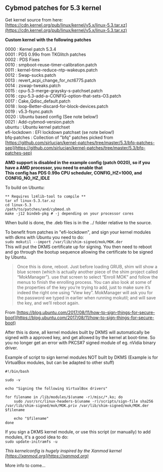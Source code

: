 ## Cybmod patches for 5.3 kernel  

Get kernel source from here: [https://cdn.kernel.org/pub/linux/kernel/v5.x/linux-5.3.tar.xz](https://cdn.kernel.org/pub/linux/kernel/v5.x/linux-5.3.tar.xz)  

**Custom kernel with the following patches**  

0000 : Kernel patch 5.3.4  
0001 : PDS 0.99o from TKGlitch patches  
0002 : PDS Fixes  
0010 : smpboot-reuse-timer-calibration.patch  
0011 : kernel-time-reduce-ntp-wakeups.patch  
0012 : Swap-sucks.patch  
0013 : revert_acpi_change_for_nct6775.patch  
0014 : zswap-tweaks.patch  
0015 : cpu-5.3-merge-graysky-s-patchset.patch  
0016 : cpu-5.3-add-a-CONFIG-option-that-sets-O3.patch  
0017 : Cake_Qdisc_default.patch  
0018 : loop-Better-discard-for-block-devices.patch  
0019 : v5.3-fsync.patch  
0020 : Ubuntu based config (See note below!)  
0021 : Add-cybmod-version.patch  
ubuntu : Ubuntu kernel patchset  
efi-lockdown : EFI lockdown patchset (se note below!)  
bfq-patches : Collection of "bfq" patches picked from [https://github.com/sirlucjan/kernel-patches/tree/master/5.3/bfq-patches-sep](https://github.com/sirlucjan/kernel-patches/tree/master/5.3/bfq-patches-sep)  

**AMD support is disabled in the example config (patch 0020), so if you have a AMD processor, you need to enable that**  
**This config has PDS 0.99o CPU scheduler, CONFIG_HZ=1000, and CONFIG_NO_HZ_IDLE**  

To build on Ubuntu:  
```
** Requires lz4lib-tool to compile **
tar xf linux-5.3.tar.xz    
cd linux-5.3  
/path/to/patches/and/cybmod.sh  
make -j12 bindeb-pkg # -j depending on your processor cores  
```
When build is done, the .deb files is in the ../ folder relative to the source.  

To benefit from patches in "efi-lockdown", and sign your kernel modules with dkms with Ubuntu you need to do:  
`sudo mokutil --import /var/lib/shim-signed/mok/MOK.der`  
This will put the DKMS certificate up for signing. You then need to reboot and go through the bootup sequence allowing the certificate to be signed by Ubuntu.  

>Once this is done, reboot. Just before loading GRUB, shim will show a blue screen (which is actually another piece of the shim project called “MokManager”). use that screen to select “Enroll MOK” and follow the menus to finish the enrolling process. You can also look at some of the properties of the key you’re trying to add, just to make sure it’s indeed the right one using “View key”. MokManager will ask you for the password we typed in earlier when running mokutil; and will save the key, and we’ll reboot again.  

From [https://blog.ubuntu.com/2017/08/11/how-to-sign-things-for-secure-boot](https://blog.ubuntu.com/2017/08/11/how-to-sign-things-for-secure-boot)  

After this is done, all kernel modules built by DKMS will automatically be signed with a approved key, and get allowed by the kernel at boot-time. So you no longer get an error with PKCS#7 signed module of eg. nVidia binary driver.  

Example of script to sign kernel modules NOT built by DKMS (Example is for VirtualBox modules, but can be adapted to other stuff)  
```
#!/bin/bash

sudo -v

echo "Signing the following VirtualBox drivers"

for filename in /lib/modules/$(uname -r)/misc/*.ko; do
	sudo /usr/src/linux-headers-$(uname -r)/scripts/sign-file sha256 /var/lib/shim-signed/mok/MOK.priv /var/lib/shim-signed/mok/MOK.der $filename

	echo "$filename"
done
```
If you sign a DKMS kernel module, or use this script (or manually) to add modules, it's a good idea to do:  
`sudo update-initramfs -u`  

_This kernelconfig is hugely inspired by the Xanmod kernel [https://xanmod.org](https://xanmod.org)_  

More info to come...  
